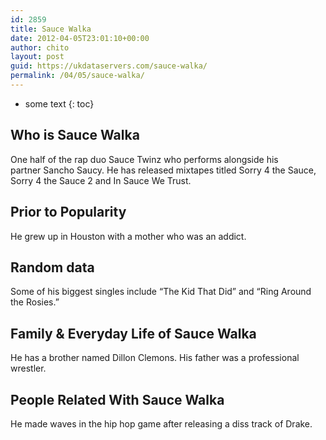 ```yaml
---
id: 2859
title: Sauce Walka
date: 2012-04-05T23:01:10+00:00
author: chito
layout: post
guid: https://ukdataservers.com/sauce-walka/
permalink: /04/05/sauce-walka/
---
```


* some text
{: toc}
          
          
## Who is  Sauce Walka
                  
                  
                  
One half of the rap duo Sauce Twinz who performs alongside his partner Sancho Saucy. He has released mixtapes titled Sorry 4 the Sauce, Sorry 4 the Sauce 2 and In Sauce We Trust.
                  
                
                
                
## Prior to Popularity 
                  
                  
                  
He grew up in Houston with a mother who was an addict.
                  
                
                
                
## Random data 
                  
                  
                  
Some of his biggest singles include &#8220;The Kid That Did&#8221; and &#8220;Ring Around the Rosies.&#8221;
                  
                
                
                
## Family & Everyday Life of Sauce Walka
                  
                  
                  
He has a brother named Dillon Clemons. His father was a professional wrestler.
                  
                
                
                
## People Related With  Sauce Walka
                  
                  
                  
He made waves in the hip hop game after releasing a diss track of Drake.
                  
                
              
            
          
          
          
    
    
  
